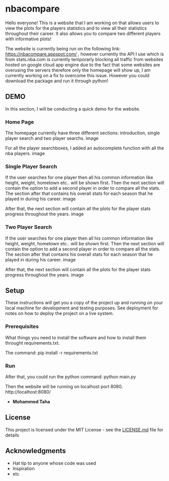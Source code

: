 # nbacompare

Hello everyone! This is a website that I am working on that allows users to view the plots for the players statistics and to view all their statistics throughout their career. It also allows you to compare two different players with informative plots! 

The website is currently being run on the following link: https://nbacompare.appspot.com/ , however currently the API I use which is from stats.nba.com is currently temporarly blocking all traffic from websites hosted on google cloud app engine due to the fact that some websites are overusing the servers therefore only the homepage will show up, I am currently working on a fix to overcome this issue. 
However you could download the package and run it through python!

## DEMO

In this section, I will be conducting a quick demo for the website. 

### Home Page

The homepage currently have three different sections: introduction, single player search and two player searchs. 
image 

For all the player searchboxes, I added an autocomplete function with all the nba players. 
image



### Single Player Search

If the user searches for one player then all his common information like height, weight, hometown etc.. will be shown first. 
Then the next section will contain the option to add a second player in order to compare all the stats. The section after that contains his overall stats for each season that he played in during his career. 
image 

After that, the next section will contain all the plots for the player stats progress throughout the years. 
image

### Two Player Search

If the user searches for one player then all his common information like height, weight, hometown etc.. will be shown first. 
Then the next section will contain the option to add a second player in order to compare all the stats. The section after that contains his overall stats for each season that he played in during his career. 
image 

After that, the next section will contain all the plots for the player stats progress throughout the years. 
image


## Setup

These instructions will get you a copy of the project up and running on your local machine for development and testing purposes. See deployment for notes on how to deploy the project on a live system.

### Prerequisites

What things you need to install the software and how to install them throught requirements.txt. 

The command: pip install -r requirements.txt 

### Run

After that, you could run the python command: python main.py

Then the website will be running on localhost port 8080. http://localhost:8080/


* **Mohammed Taha** 

## License

This project is licensed under the MIT License - see the [LICENSE.md](LICENSE.md) file for details

## Acknowledgments

* Hat tip to anyone whose code was used
* Inspiration
* etc

